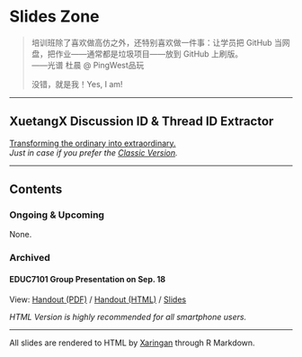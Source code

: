 # Slides Zone

> 培训班除了喜欢做高仿之外，还特别喜欢做一件事：让学员把 GitHub 当网盘，把作业——通常都是垃圾项目——放到 GitHub 上刷版。  
> ——光谱 杜晨 @ PingWest品玩
> 
> 没错，就是我！Yes, I am!

---

## XuetangX Discussion ID & Thread ID Extractor
[Transforming the ordinary into extraordinary.](./XTXExtractor/Extractor.html)  
*Just in case if you prefer the [Classic Version](./XTXExtractor/ExtractorV1.html).*  

---
## Contents
### Ongoing & Upcoming

None.


### Archived
#### EDUC7101 Group Presentation on Sep. 18
View: [Handout (PDF)](EDUC7101P-0918.pdf) / [Handout (HTML)](EDUC7101H-0918.html) / [Slides](EDUC7101S-0918.html)

*HTML Version is highly recommended for all smartphone users.*

---

All slides are rendered to HTML by [Xaringan](https://github.com/yihui/xaringan) through R Markdown.
